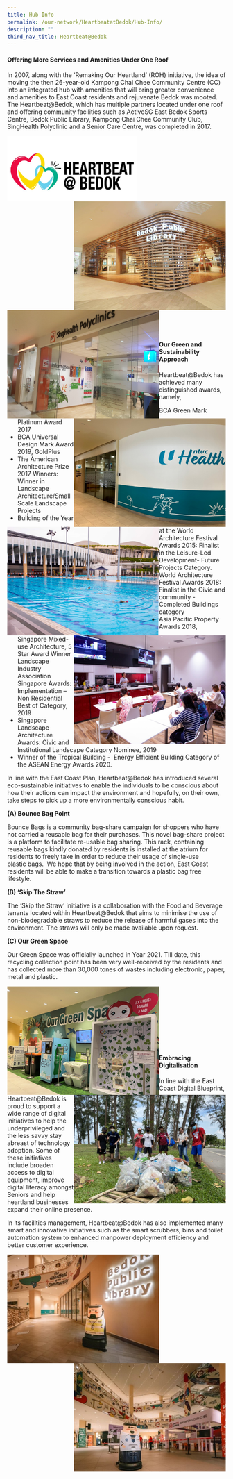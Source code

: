 ```yaml
---
title: Hub Info
permalink: /our-network/HeartbeatatBedok/Hub-Info/
description: ""
third_nav_title: Heartbeat@Bedok
---
```

#### Offering More Services and Amenities Under One Roof

In 2007, along with the ‘Remaking Our Heartland’ (ROH) initiative, the idea of moving the then 26-year-old Kampong Chai Chee Community Centre (CC) into an integrated hub with amenities that will bring greater convenience and amenities to East Coast residents and rejuvenate Bedok was mooted. The Heartbeat@Bedok, which has multiple partners located under one roof and offering community facilities such as ActiveSG East Bedok Sports Centre, Bedok Public Library, Kampong Chai Chee Community Club, SingHealth Polyclinic and a Senior Care Centre, was completed in 2017.

<img style="height:150px;width:300px" align="left" src="/images/Our%20Network/Heartbeat%20Bedok/HeartbeatBedok_19.jpg">
<img style="height:250px;width:350px" align="right" src="/images/Our%20Network/Heartbeat%20Bedok/HeartbeatBedok_10.jpg">
<br><br><br><br><br><br><br><br><br>
<img style="height:250px;width:350px" align="left" src="/images/Our%20Network/Heartbeat%20Bedok/HeartbeatBedok_6.jpg"><img style="height:250px;width:350px" align="right" src="/images/Our%20Network/Heartbeat%20Bedok/HeartbeatBedok_7.jpg">
<br><br><br><br><br><br><br><br><br>
<img style="height:250px;width:350px" align="left" src="/images/Our%20Network/Heartbeat%20Bedok/HeartbeatBedok_8.jpg">  <img style="height:250px;width:350px" align="right" src="/images/Our%20Network/Heartbeat%20Bedok/HeartbeatBedok_9.jpg"> 
<br><br><br><br><br><br><br>

 
#### Our Green and Sustainability Approach

Heartbeat@Bedok has achieved many distinguished awards, namely, 
&nbsp;
* BCA Green Mark Platinum Award 2017
* BCA Universal Design Mark Award 2019, GoldPlus
* The American Architecture Prize 2017 Winners: Winner in Landscape Architecture/Small Scale Landscape Projects
* Building of the Year at the World Architecture Festival Awards 2015: Finalist in the Leisure-Led Development- Future Projects Category.
World Architecture Festival Awards 2018: Finalist in the Civic and community - Completed Buildings category
* Asia Pacific Property Awards 2018, Singapore Mixed-use Architecture, 5 Star Award Winner
Landscape Industry Association Singapore Awards: Implementation – Non Residential Best of Category, 2019
* Singapore Landscape Architecture Awards: Civic and Institutional Landscape Category Nominee, 2019
* Winner of the Tropical Building - &nbsp;Energy Efficient Building Category of the ASEAN Energy Awards 2020.
   

In line with the East Coast Plan, Heartbeat@Bedok has introduced several eco-sustainable initiatives to enable the individuals to be conscious about how their actions can impact the environment and hopefully, on their own, take steps to pick up a more environmentally conscious habit. 

**(A) Bounce Bag Point**

Bounce Bags is a community bag-share campaign for shoppers who have not carried a reusable bag for their purchases. This novel bag-share project is a platform to facilitate re-usable bag sharing. This rack, containing reusable bags kindly donated by residents is installed at the atrium for residents to freely take in order to reduce their usage of single-use plastic bags.  We hope that by being involved in the action, East Coast residents will be able to make a transition towards a plastic bag free lifestyle.  

**(B) ‘Skip The Straw’**

The ‘Skip the Straw’ initiative is a collaboration with the Food and Beverage tenants located within Heartbeat@Bedok that aims to minimise the use of non-biodegradable straws to reduce the release of harmful gases into the environment. The straws will only be made available upon request.

**(C) Our Green Space**

Our Green Space was officially launched in Year 2021. Till date, this recycling collection point has been very well-received by the residents and has collected more than 30,000 tones of wastes including electronic, paper, metal and plastic.

<img style="height:250px;width:350px" align="left" src="/images/Our%20Network/Heartbeat%20Bedok/HeartbeatBedok_11.jpg">
<img style="height:250px;width:350px" align="right" src="/images/Our%20Network/Heartbeat%20Bedok/HeartbeatBedok_20.jpg">
<br><br><br><br><br><br><br><br>


####    Embracing Digitalisation

In line with the East Coast Digital Blueprint, Heartbeat@Bedok is proud to support a wide range of digital initiatives to help the underprivileged and the less savvy stay abreast of technology adoption. Some of these initiatives include broaden access to digital equipment, improve digital literacy amongst Seniors and help heartland businesses expand their online presence. 

   In its facilities management, Heartbeat@Bedok has also implemented many smart and innovative initiatives such as the smart scrubbers, bins and toilet automation system to enhanced manpower deployment efficiency and better customer experience.

 <img style="height:250px;width:350px" align="left" src="/images/Our%20Network/Heartbeat%20Bedok/HeartbeatBedok_14.jpg"> <img style="height:250px;width:350px" align="right" src="/images/Our%20Network/Heartbeat%20Bedok/HeartbeatBedok_15.jpg">